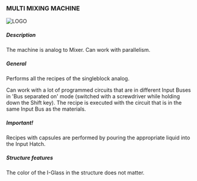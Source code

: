 ### MULTI MIXING MACHINE

![LOGO](https://gtimpact.space/media/gregtech/ParMix.png)

##### Description

The machine is analog to Mixer. Can work with parallelism.

##### General

Performs all the recipes of the singleblock analog.

Can work with a lot of programmed circuits that are in different Input Buses in 'Bus separated on' mode (switched with a screwdriver while holding down the Shift key). The recipe is executed with the circuit that is in the same Input Bus as the materials.

##### Important!

Recipes with capsules are performed by pouring the appropriate liquid into the Input Hatch.

##### Structure features

The color of the I-Glass in the structure does not matter.
